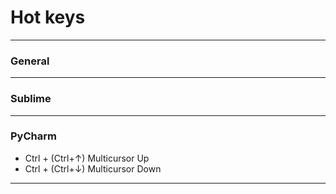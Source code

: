 # Hot keys

---

### General

___

### Sublime


___

### PyCharm
* Ctrl + (Ctrl+↑) Multicursor Up
* Ctrl + (Ctrl+↓) Multicursor Down
___

